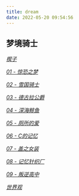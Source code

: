 ```yaml
---
title: dream
date: 2022-05-20 09:54:56
---
```


## 梦境骑士

*[楔子](/dream/0.html)*

*[01 - 惊恐之梦](/dream/1.html)*

*[02 - 雪国骑士](/dream/2.html)*

*[03 - 德古拉公爵](/dream/3.html)*

*[04 - 深海鲸鱼](/dream/4.html)*

*[05 - 厕所的爱](/dream/5.html)*

*[06 - C的记忆](/dream/6.html)*

*[07 - 盖之女装](/dream/7.html)*

*[08 - 记忆针织厂](/dream/8.html)*

*[09 - 叛逆高中](/dream/9.html)*

*[世界观](/dream/world.html)*
